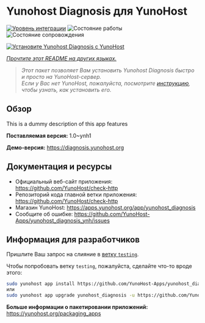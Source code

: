<!--
Важно: этот README был автоматически сгенерирован <https://github.com/YunoHost/apps/tree/master/tools/readme_generator>
Он НЕ ДОЛЖЕН редактироваться вручную.
-->

# Yunohost Diagnosis для YunoHost

[![Уровень интеграции](https://dash.yunohost.org/integration/yunohost_diagnosis.svg)](https://ci-apps.yunohost.org/ci/apps/yunohost_diagnosis/) ![Состояние работы](https://ci-apps.yunohost.org/ci/badges/yunohost_diagnosis.status.svg) ![Состояние сопровождения](https://ci-apps.yunohost.org/ci/badges/yunohost_diagnosis.maintain.svg)

[![Установите Yunohost Diagnosis с YunoHost](https://install-app.yunohost.org/install-with-yunohost.svg)](https://install-app.yunohost.org/?app=yunohost_diagnosis)

*[Прочтите этот README на других языках.](./ALL_README.md)*

> *Этот пакет позволяет Вам установить Yunohost Diagnosis быстро и просто на YunoHost-сервер.*  
> *Если у Вас нет YunoHost, пожалуйста, посмотрите [инструкцию](https://yunohost.org/install), чтобы узнать, как установить его.*

## Обзор

This is a dummy description of this app features

**Поставляемая версия:** 1.0~ynh1

**Демо-версия:** <https://diagnosis.yunohost.org>
## Документация и ресурсы

- Официальный веб-сайт приложения: <https://github.com/YunoHost/check-http>
- Репозиторий кода главной ветки приложения: <https://github.com/YunoHost/check-http>
- Магазин YunoHost: <https://apps.yunohost.org/app/yunohost_diagnosis>
- Сообщите об ошибке: <https://github.com/YunoHost-Apps/yunohost_diagnosis_ynh/issues>

## Информация для разработчиков

Пришлите Ваш запрос на слияние в [ветку `testing`](https://github.com/YunoHost-Apps/yunohost_diagnosis_ynh/tree/testing).

Чтобы попробовать ветку `testing`, пожалуйста, сделайте что-то вроде этого:

```bash
sudo yunohost app install https://github.com/YunoHost-Apps/yunohost_diagnosis_ynh/tree/testing --debug
или
sudo yunohost app upgrade yunohost_diagnosis -u https://github.com/YunoHost-Apps/yunohost_diagnosis_ynh/tree/testing --debug
```

**Больше информации о пакетировании приложений:** <https://yunohost.org/packaging_apps>
